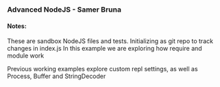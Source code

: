 ### Advanced NodeJS - Samer Bruna

#### Notes:

These are sandbox NodeJS files and tests. Initializing as git repo to track changes in index.js
In this example we are exploring how require and module work

Previous working examples explore custom repl settings, as well as Process, Buffer and StringDecoder